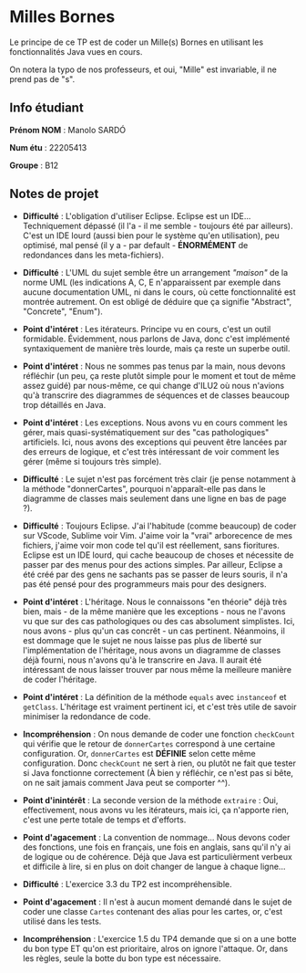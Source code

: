 # Milles Bornes

Le principe de ce TP est de coder un Mille(s) Bornes en utilisant les fonctionnalités Java vues en cours.

On notera la typo de nos professeurs, et oui, "Mille" est invariable, il ne prend pas de "s".

## Info étudiant

**Prénom NOM** : Manolo SARDÓ

**Num étu**    : 22205413

**Groupe**     : B12

## Notes de projet

- **Difficulté** : L'obligation d'utiliser Eclipse. Eclipse est un IDE... Techniquement dépassé (il l'a - il me semble - toujours été par ailleurs). C'est un IDE lourd (aussi bien pour le système qu'en utilisation), peu optimisé, mal pensé (il y a - par default - **ÉNORMÉMENT** de redondances dans les meta-fichiers).

- **Difficulté** : L'UML du sujet semble être un arrangement *"maison"* de la norme UML (les indications A, C, E n'apparaissent par exemple dans aucune documentation UML, ni dans le cours, où cette fonctionnalité est montrée autrement. On est obligé de déduire que ça signifie "Abstract", "Concrete", "Enum").

- **Point d'intéret** : Les itérateurs. Principe vu en cours, c'est un outil formidable. Évidemment, nous parlons de Java, donc c'est implémenté syntaxiquement de manière très lourde, mais ça reste un superbe outil.

- **Point d'intéret** : Nous ne sommes pas tenus par la main, nous devons réfléchir (un peu, ça reste plutôt simple pour le moment et tout de même assez guidé) par nous-même, ce qui change d'ILU2 où nous n'avions qu'à transcrire des diagrammes de séquences et de classes beaucoup trop détaillés en Java.

- **Point d'intéret** : Les exceptions. Nous avons vu en cours comment les gérer, mais quasi-systématiquement sur des "cas pathologiques" artificiels. Ici, nous avons des exceptions qui peuvent être lancées par des erreurs de logique, et c'est très intéressant de voir comment les gérer (même si toujours très simple).

- **Difficulté** : Le sujet n'est pas forcément très clair (je pense notamment à la méthode "donnerCartes", pourquoi n'apparaît-elle pas dans le diagramme de classes mais seulement dans une ligne en bas de page ?).

- **Difficulté** : Toujours Eclipse. J'ai l'habitude (comme beaucoup) de coder sur VScode, Sublime voir Vim. J'aime voir la "vrai" arborecence de mes fichiers, j'aime voir mon code tel qu'il est réellement, sans fioritures. Eclipse est un IDE lourd, qui cache beaucoup de choses et nécessite de passer par des menus pour des actions simples. Par ailleur, Eclipse a été créé par des gens ne sachants pas se passer de leurs souris, il n'a pas été pensé pour des programmeurs mais pour des designers.

- **Point d'intéret** : L'héritage. Nous le connaissons "en théorie" déjà très bien, mais - de la même manière que les exceptions - nous ne l'avons vu que sur des cas pathologiques ou des cas absolument simplistes. Ici, nous avons - plus qu'un cas concrêt - un cas pertinent. Néanmoins, il est dommage que le sujet ne nous laisse pas plus de liberté sur l'implémentation de l'héritage, nous avons un diagramme de classes déjà fourni, nous n'avons qu'à le transcrire en Java. Il aurait été intéressant de nous laisser trouver par nous même la meilleure manière de coder l'héritage.

- **Point d'intéret** : La définition de la méthode `equals` avec `instanceof` et `getClass`. L'héritage est vraiment pertinent ici, et c'est très utile de savoir minimiser la redondance de code.

- **Incompréhension** : On nous demande de coder une fonction `checkCount` qui vérifie que le retour de `donnerCartes` correspond à une certaine configuration. Or, `donnerCartes` est **DÉFINIE** selon cette même configuration. Donc `checkCount` ne sert à rien, ou plutôt ne fait que tester si Java fonctionne correctement (À bien y réfléchir, ce n'est pas si bête, on ne sait jamais comment Java peut se comporter ^^).

- **Point d'inintérêt** : La seconde version de la méthode `extraire` : Oui, effectivement, nous avons vu les itérateurs, mais ici, ça n'apporte rien, c'est une perte totale de temps et d'efforts.

- **Point d'agacement** : La convention de nommage... Nous devons coder des fonctions, une fois en français, une fois en anglais, sans qu'il n'y ai de logique ou de cohérence. Déjà que Java est particulièrment verbeux et difficile à lire, si en plus on doit changer de langue à chaque ligne...

- **Difficulté** : L'exercice 3.3 du TP2 est incompréhensible.

- **Point d'agacement** : Il n'est à aucun moment demandé dans le sujet de coder une classe `Cartes` contenant des alias pour les cartes, or, c'est utilisé dans les tests.

- **Incompréhension** : L'exercice 1.5 du TP4 demande que si on a une botte du bon type ET qu'on est prioritaire, alros on ignore l'attaque. Or, dans les règles, seule la botte du bon type est nécessaire.